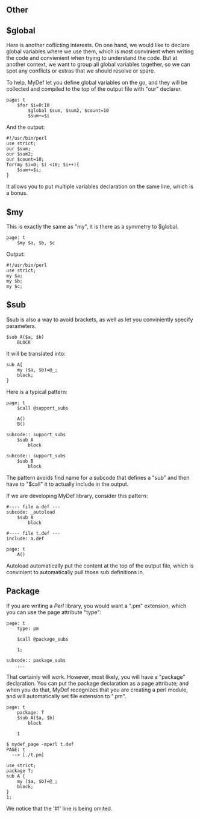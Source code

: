 Other
-----

$global
-------

Here is another coflicting interests. On one hand, we would like to declare global variables where we use them, which is most convinient when writing the code and convienient when trying to understand the code. But at another context, we want to group all global variables together, so we can spot any conflicts or extras that we should resolve or spare. 

To help, MyDef let you define global variables on the go, and they will be collected and compiled to the top of the output file with "our" declarer. 

```
page: t
    $for $i=0:10
        $global $sum, $sum2, $count=10
        $sum+=$i
```

And the output:
```
#!/usr/bin/perl
use strict;
our $sum;
our $sum2;
our $count=10;
for(my $i=0; $i <10; $i++){
    $sum+=$i;
}
```

It allows you to put multiple variables declaration on the same line, which is a bonus.

$my
----

This is exactly the same as "my", it is there as a symmetry to $global.

```
page: t
    $my $a, $b, $c
```
Output:
```
#!/usr/bin/perl
use strict;
my $a;
my $b;
my $c;

```

$sub
------

$sub is also a way to avoid brackets, as well as let you conviniently specify parameters. 

```
$sub A($a, $b)
    BLOCK
```
It will be translated into:
```
sub A{
    my ($a, $b)=@_;
    block;
}
```

Here is a typical pattern:
```
page: t
    $call @support_subs

    A()
    B()

subcode:: support_subs
    $sub A
        block

subcode:: support_subs
    $sub B
        block
```

The pattern avoids find name for a subcode that defines a "sub" and then have to "$call" it to actually include in the output. 

If we are developing MyDef library, consider this pattern:

```
#---- file a.def ---
subcode: _autoload
    $sub A
        block

#---- file t.def ---
include: a.def

page: t
    A()
```

Autoload automatically put the content at the top of the output file, which is convinient to automatically pull those sub definitions in.

Package
--------

If you are writing a *Perl* library, you would want a ".pm" extension, which you can use the page attribute "type":

```
page: t
    type: pm
    
    $call @package_subs

    1;

subcode:: package_subs
    ...
```

That certainly will work. However, most likely, you will have a "package" declaration. You can put the package declaration as a page attribute; and when you do that, MyDef recognizes that you are creating a perl module, and will automatically set file extension to ".pm".

```
page: t
    package: T
    $sub A($a, $b)
        block

    1
```

```
$ mydef_page -mperl t.def
PAGE: t
  --> [./t.pm]
```

```
use strict;
package T;
sub A {
    my ($a, $b)=@_;
    block;
}
1;
```

We notice that the '#!' line is being omited.
